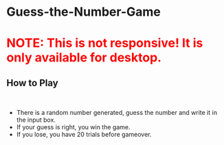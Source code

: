 # Guess-the-Number-Game

<h1 style="color: red;"> NOTE: This is not responsive! It is only available for desktop. </h1>

<h2> How to Play </h2>
<br>
<ul>
  <li>There is a random number generated, guess the number and write it in the input box. </li>
  <li>If your guess is right, you win the game.</li> 
  <li>If you lose, you have 20 trials before gameover.</li>
</ul>
